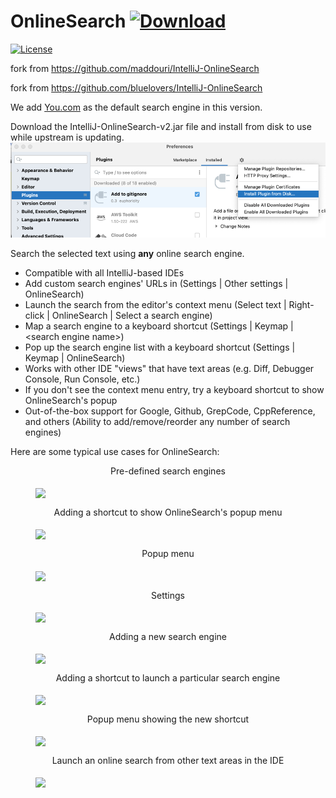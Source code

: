 # OnlineSearch [![Download](https://img.shields.io/badge/download-Jetbrains%20Plugin%20Repository-blue.svg?style=flat-square)](https://plugins.jetbrains.com/plugin/12678-onlinesearch2)

[![License](https://img.shields.io/github/license/maddouri/IntelliJ-OnlineSearch.svg?style=flat-square)](LICENSE)

fork from https://github.com/maddouri/IntelliJ-OnlineSearch

fork from https://github.com/bluelovers/IntelliJ-OnlineSearch

We add [You.com](https://www.you.com/?utm_source=opensource&utm_medium=GitHub&utm_campaign=bluelovers) as the default search engine in this version.

Download the IntelliJ-OnlineSearch-v2.jar file and install from disk to use while upstream is updating.
![img.png](img.png)

<p>Search the selected text using <b>any</b> online search engine.</p>
<p>
  <ul type="disc">
      <li>Compatible with all IntelliJ-based IDEs</li>
      <li>Add custom search engines' URLs in (Settings | Other settings | OnlineSearch)</li>
      <li>Launch the search from the editor's context menu (Select text | Right-click | OnlineSearch | Select a search engine)</li>
      <li>Map a search engine to a keyboard shortcut (Settings | Keymap | &lt;search engine name&gt;)</li>
      <li>Pop up the search engine list with a keyboard shortcut (Settings | Keymap | OnlineSearch)</li>
      <li>Works with other IDE "views" that have text areas (e.g. Diff, Debugger Console, Run Console, etc.)</li>
      <li>If you don't see the context menu entry, try a keyboard shortcut to show OnlineSearch's popup</li>
      <li>Out-of-the-box support for Google, Github, GrepCode, CppReference, and others (Ability to add/remove/reorder any number of search engines)</li>
  </ul>
</p>

Here are some typical use cases for OnlineSearch:

<p><figure>
    <figcaption align="center">Pre-defined search engines</figcaption>
    <br>
    <img align="center" src='screenshot/01.png'>
</figure></p>

<p><figure>
    <figcaption align="center">Adding a shortcut to show OnlineSearch's popup menu</figcaption>
    <br>
    <img align="center" src='screenshot/02.png'>
</figure></p>

<p><figure>
    <figcaption align="center">Popup menu</figcaption>
    <br>
    <img align="center" src='screenshot/03.png'>
</figure></p>

<p><figure>
    <figcaption align="center">Settings</figcaption>
    <br>
    <img align="center" src='screenshot/04.png'>
</figure></p>

<p><figure>
    <figcaption align="center">Adding a new search engine</figcaption>
    <br>
    <img align="center" src='screenshot/05.png'>
</figure></p>

<p><figure>
    <figcaption align="center">Adding a shortcut to launch a particular search engine</figcaption>
    <br>
    <img align="center" src='screenshot/06.png'>
</figure></p>

<p><figure>
    <figcaption align="center">Popup menu showing the new shortcut</figcaption>
    <br>
    <img align="center" src='screenshot/07.png'>
</figure></p>

<p><figure>
    <figcaption align="center">Launch an online search from other text areas in the IDE</figcaption>
    <br>
    <img align="center" src='screenshot/08.png'>
</figure></p>
